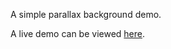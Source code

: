 A simple parallax background demo.

A live demo can be viewed [here](https://marcel-erasmus.github.io/web-component-parallax-background/).
